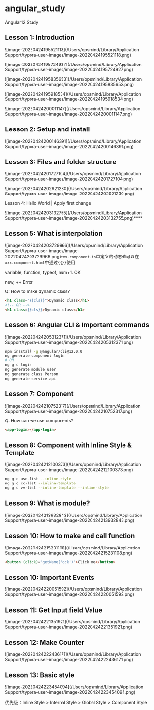 # angular_study
Angular12 Study

## Lesson 1: Introduction



![image-20220424195521118](/Users/opsmind/Library/Application Support/typora-user-images/image-20220424195521118.png)

![image-20220424195724927](/Users/opsmind/Library/Application Support/typora-user-images/image-20220424195724927.png)

![image-20220424195835653](/Users/opsmind/Library/Application Support/typora-user-images/image-20220424195835653.png)

![image-20220424195918534](/Users/opsmind/Library/Application Support/typora-user-images/image-20220424195918534.png)

![image-20220424200011147](/Users/opsmind/Library/Application Support/typora-user-images/image-20220424200011147.png)

## Lesson 2: Setup and install

![image-20220424200146391](/Users/opsmind/Library/Application Support/typora-user-images/image-20220424200146391.png)

## Lesson 3: Files and folder structure

![image-20220424201727104](/Users/opsmind/Library/Application Support/typora-user-images/image-20220424201727104.png)

![image-20220424202921230](/Users/opsmind/Library/Application Support/typora-user-images/image-20220424202921230.png)

Lesson 4: Hello World | Apply first change

![image-20220424203132755](/Users/opsmind/Library/Application Support/typora-user-images/image-20220424203132755.png)****

## Lesson 5: What is interpolation

![image-20220424203729966](/Users/opsmind/Library/Application Support/typora-user-images/image-20220424203729966.png)`xxx.component.ts`中定义的动态值可以在`xxx.component.html`中通过`{{}}`使用

variable, function, typeof, num+1. OK

new, ++   Error

Q: How to make dynamic class?

```html
<h1 class="{{cls}}">Dynamic class</h1>
<!-- OR -->
<h1 class={{cls}}>Dynamic class</h1>
```

## Lesson 6: Angular CLI & Important commands

![image-20220424205312371](/Users/opsmind/Library/Application Support/typora-user-images/image-20220424205312371.png)

```bash
npm insstall -g @angular/cli@12.0.0
ng generate component login
# OR
ng g c login
ng generate module user
ng generate class Person
ng generate service api
```

## Lesson 7: Component

![image-20220424210752317](/Users/opsmind/Library/Application Support/typora-user-images/image-20220424210752317.png)

Q: How can we use components?

```html
<app-login></app-login>
```

## Lesson 8: Component with Inline Style & Template

![image-20220424212100373](/Users/opsmind/Library/Application Support/typora-user-images/image-20220424212100373.png)

```bash
ng g c use-list --inline-style
ng g c cc-list --inline-template
ng g c vv-list --inline-template --inline-style
```

## Lesson 9: What is module?

![image-20220424213932843](/Users/opsmind/Library/Application Support/typora-user-images/image-20220424213932843.png)

## Lesson 10: How to make and call function

![image-20220424215231108](/Users/opsmind/Library/Application Support/typora-user-images/image-20220424215231108.png)

```html
<button (click)="getName('cck')">Click me</button>
```

## Lesson 10: Important Events

![image-20220424220051592](/Users/opsmind/Library/Application Support/typora-user-images/image-20220424220051592.png)

## Lesson 11: Get Input field Value

![image-20220424221351921](/Users/opsmind/Library/Application Support/typora-user-images/image-20220424221351921.png)

## Lesson 12: Make Counter

![image-20220424222436171](/Users/opsmind/Library/Application Support/typora-user-images/image-20220424222436171.png)

## Lesson 13: Basic style

![image-20220424223454094](/Users/opsmind/Library/Application Support/typora-user-images/image-20220424223454094.png)

优先级：Inline Style > Internal Style > Global Style > Component Style
